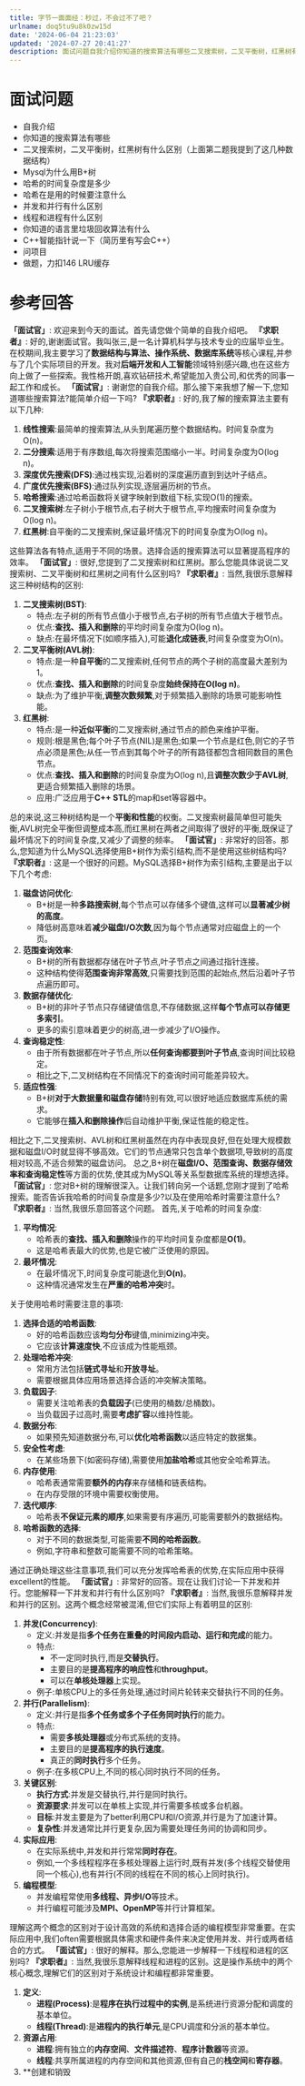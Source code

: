 ```yaml
---
title: 字节一面面经：秒过，不会过不了吧？
urlname: doq5tu9u8k0zw15d
date: '2024-06-04 21:23:03'
updated: '2024-07-27 20:41:27'
description: 面试问题自我介绍你知道的搜索算法有哪些二叉搜索树，二叉平衡树，红黑树有什么区别（上面第二题我提到了这几种数据结构）Mysql为什么用B+树哈希的时间复杂度是多少哈希在是用的时候要注意什么并发和并行有什么区别线程和进程有什么区别你知道的语言里垃圾回收算法有什么C++智能指针说一下（简历里有写会C...
---
```

# 面试问题
- 自我介绍
- 你知道的搜索算法有哪些
- 二叉搜索树，二叉平衡树，红黑树有什么区别（上面第二题我提到了这几种数据结构）
- Mysql为什么用B+树
- 哈希的时间复杂度是多少
- 哈希在是用的时候要注意什么
- 并发和并行有什么区别
- 线程和进程有什么区别
- 你知道的语言里垃圾回收算法有什么
- C++智能指针说一下（简历里有写会C++）
- 问项目
- 做题，力扣146 LRU缓存
# 参考回答
**「面试官」**: 欢迎来到今天的面试。首先请您做个简单的自我介绍吧。
**『求职者』**: 好的,谢谢面试官。我叫张三,是一名计算机科学与技术专业的应届毕业生。在校期间,我主要学习了**数据结构与算法、操作系统、数据库系统**等核心课程,并参与了几个实际项目的开发。我对**后端开发和人工智能**领域特别感兴趣,也在这些方向上做了一些探索。我性格开朗,喜欢钻研技术,希望能加入贵公司,和优秀的同事一起工作和成长。
**「面试官」**: 谢谢您的自我介绍。那么接下来我想了解一下,您知道哪些搜索算法?能简单介绍一下吗?
**『求职者』**: 好的,我了解的搜索算法主要有以下几种:

1. **线性搜索**:最简单的搜索算法,从头到尾遍历整个数据结构。时间复杂度为O(n)。
2. **二分搜索**:适用于有序数组,每次将搜索范围缩小一半。时间复杂度为O(log n)。
3. **深度优先搜索(DFS)**:通过栈实现,沿着树的深度遍历直到到达叶子结点。
4. **广度优先搜索(BFS)**:通过队列实现,逐层遍历树的节点。
5. **哈希搜索**:通过哈希函数将关键字映射到数组下标,实现O(1)的搜索。
6. **二叉搜索树**:左子树小于根节点,右子树大于根节点,平均搜索时间复杂度为O(log n)。
7. **红黑树**:自平衡的二叉搜索树,保证最坏情况下的时间复杂度为O(log n)。

这些算法各有特点,适用于不同的场景。选择合适的搜索算法可以显著提高程序的效率。
**「面试官」**: 很好,您提到了二叉搜索树和红黑树。那么您能具体说说二叉搜索树、二叉平衡树和红黑树之间有什么区别吗?
**『求职者』**: 当然,我很乐意解释这三种树结构的区别:

1. **二叉搜索树(BST)**:
   - 特点:左子树的所有节点值小于根节点,右子树的所有节点值大于根节点。
   - 优点:**查找、插入和删除**的平均时间复杂度为O(log n)。
   - 缺点:在最坏情况下(如顺序插入),可能**退化成链表**,时间复杂度变为O(n)。
2. **二叉平衡树(AVL树)**:
   - 特点:是一种**自平衡**的二叉搜索树,任何节点的两个子树的高度最大差别为1。
   - 优点:**查找、插入和删除**的时间复杂度**始终保持在O(log n)**。
   - 缺点:为了维护平衡,**调整次数频繁**,对于频繁插入删除的场景可能影响性能。
3. **红黑树**:
   - 特点:是一种**近似平衡**的二叉搜索树,通过节点的颜色来维护平衡。
   - 规则:根是黑色;每个叶子节点(NIL)是黑色;如果一个节点是红色,则它的子节点必须是黑色;从任一节点到其每个叶子的所有路径都包含相同数目的黑色节点。
   - 优点:**查找、插入和删除**的时间复杂度为O(log n),且**调整次数少于AVL树**,更适合频繁插入删除的场景。
   - 应用:广泛应用于**C++ STL**的map和set等容器中。

总的来说,这三种树结构是一个**平衡和性能**的权衡。二叉搜索树最简单但可能失衡,AVL树完全平衡但调整成本高,而红黑树在两者之间取得了很好的平衡,既保证了最坏情况下的时间复杂度,又减少了调整的频率。
**「面试官」**: 非常好的回答。那么,您知道为什么MySQL选择使用B+树作为索引结构,而不是使用这些树结构吗?
**『求职者』**: 这是一个很好的问题。MySQL选择B+树作为索引结构,主要是出于以下几个考虑:

1. **磁盘访问优化**:
   - B+树是一种**多路搜索树**,每个节点可以存储多个键值,这样可以**显著减少树的高度**。
   - 降低树高意味着**减少磁盘I/O次数**,因为每个节点通常对应磁盘上的一个页。
2. **范围查询效率**:
   - B+树的所有数据都存储在叶子节点,叶子节点之间通过指针连接。
   - 这种结构使得**范围查询非常高效**,只需要找到范围的起始点,然后沿着叶子节点遍历即可。
3. **数据存储优化**:
   - B+树的非叶子节点只存储键值信息,不存储数据,这样**每个节点可以存储更多索引**。
   - 更多的索引意味着更少的树高,进一步减少了I/O操作。
1. **查询稳定性**:
   - 由于所有数据都在叶子节点,所以**任何查询都要到叶子节点**,查询时间比较稳定。
   - 相比之下,二叉树结构在不同情况下的查询时间可能差异较大。
1. **适应性强**:
   - B+树**对于大数据量和磁盘存储**特别有效,可以很好地适应数据库系统的需求。
   - 它能够在**插入和删除操作**后自动维护平衡,保证性能的稳定性。

相比之下,二叉搜索树、AVL树和红黑树虽然在内存中表现良好,但在处理大规模数据和磁盘I/O时就显得不够高效。它们的节点通常只包含单个数据项,导致树的高度相对较高,不适合频繁的磁盘访问。
总之,B+树在**磁盘I/O、范围查询、数据存储效率和查询稳定性**等方面的优势,使其成为MySQL等关系型数据库系统的理想选择。
**「面试官」**: 您对B+树的理解很深入。让我们转向另一个话题,您刚才提到了哈希搜索。能否告诉我哈希的时间复杂度是多少?以及在使用哈希时需要注意什么?
**『求职者』**: 当然,我很乐意回答这个问题。
首先,关于哈希的时间复杂度:

1. **平均情况**:
   - 哈希表的**查找、插入和删除**操作的平均时间复杂度都是**O(1)**。
   - 这是哈希表最大的优势,也是它被广泛使用的原因。
1. **最坏情况**:
   - 在最坏情况下,时间复杂度可能退化到**O(n)**。
   - 这种情况通常发生在**严重的哈希冲突**时。

关于使用哈希时需要注意的事项:

1. **选择合适的哈希函数**:
   - 好的哈希函数应该**均匀分布**键值,minimizing冲突。
   - 它应该**计算速度快**,不应该成为性能瓶颈。
1. **处理哈希冲突**:
   - 常用方法包括**链式寻址**和**开放寻址**。
   - 需要根据具体应用场景选择合适的冲突解决策略。
1. **负载因子**:
   - 需要关注哈希表的**负载因子**(已使用的桶数/总桶数)。
   - 当负载因子过高时,需要**考虑扩容**以维持性能。
1. **数据分布**:
   - 如果预先知道数据分布,可以**优化哈希函数**以适应特定的数据集。
1. **安全性考虑**:
   - 在某些场景下(如密码存储),需要使用**加盐哈希**或其他安全哈希算法。
1. **内存使用**:
   - 哈希表通常需要**额外的内存**来存储桶和链表结构。
   - 在内存受限的环境中需要权衡使用。
1. **迭代顺序**:
   - 哈希表**不保证元素的顺序**,如果需要有序遍历,可能需要额外的数据结构。
1. **哈希函数的选择**:
   - 对于不同的数据类型,可能需要**不同的哈希函数**。
   - 例如,字符串和整数可能需要不同的哈希策略。

通过正确处理这些注意事项,我们可以充分发挥哈希表的优势,在实际应用中获得excellent的性能。
**「面试官」**: 非常好的回答。现在让我们讨论一下并发和并行。您能解释一下并发和并行有什么区别吗?
**『求职者』**: 当然,我很乐意解释并发和并行的区别。这两个概念经常被混淆,但它们实际上有着明显的区别:

1. **并发(Concurrency)**:
   - 定义:并发是指**多个任务在重叠的时间段内启动、运行和完成**的能力。
   - 特点:
      - 不一定同时执行,而是**交替执行**。
      - 主要目的是**提高程序的响应性**和**throughput**。
      - 可以在**单核处理器**上实现。
   - 例子:单核CPU上的多任务处理,通过时间片轮转来交替执行不同的任务。
1. **并行(Parallelism)**:
   - 定义:并行是指**多个任务或多个子任务同时执行**的能力。
   - 特点:
      - 需要**多核处理器**或分布式系统的支持。
      - 主要目的是**提高程序的执行速度**。
      - 真正的**同时执行**多个任务。
   - 例子:在多核CPU上,不同的核心同时执行不同的任务。
1. **关键区别**:
   - **执行方式**:并发是交替执行,并行是同时执行。
   - **资源要求**:并发可以在单核上实现,并行需要多核或多台机器。
   - **目标**:并发主要是为了better利用CPU和I/O资源,并行是为了加速计算。
   - **复杂性**:并发通常比并行更复杂,因为需要处理任务间的协调和同步。
1. **实际应用**:
   - 在实际系统中,并发和并行常常**同时存在**。
   - 例如,一个多线程程序在多核处理器上运行时,既有并发(多个线程交替使用同一个核心),也有并行(不同的线程在不同的核心上同时执行)。
1. **编程模型**:
   - 并发编程常使用**多线程、异步I/O**等技术。
   - 并行编程可能涉及**MPI、OpenMP**等并行计算框架。

理解这两个概念的区别对于设计高效的系统和选择合适的编程模型非常重要。在实际应用中,我们often需要根据具体需求和硬件条件来决定使用并发、并行或两者结合的方式。
**「面试官」**: 很好的解释。那么,您能进一步解释一下线程和进程的区别吗?
**『求职者』**: 当然,我很乐意解释线程和进程的区别。这是操作系统中的两个核心概念,理解它们的区别对于系统设计和编程都非常重要。

1. **定义**:
   - **进程(Process)**:是**程序在执行过程中的实例**,是系统进行资源分配和调度的基本单位。
   - **线程(Thread)**:是**进程内的执行单元**,是CPU调度和分派的基本单位。
1. **资源占用**:
   - **进程**:拥有独立的**内存空间**、**文件描述符**、**程序计数器**等资源。
   - **线程**:共享所属进程的内存空间和其他资源,但有自己的**栈空间**和**寄存器**。
1. **创建和销毁

